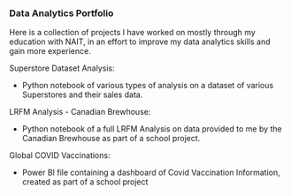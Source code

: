 ### Data Analytics Portfolio
Here is a collection of projects I have worked on mostly through my education with NAIT, in an effort to improve my data analytics skills and gain more experience.

Superstore Dataset Analysis:
- Python notebook of various types of analysis on a dataset of various Superstores and their sales data.

LRFM Analysis - Canadian Brewhouse:
- Python notebook of a full LRFM Analysis on data provided to me by the Canadian Brewhouse as part of a school project.

Global COVID Vaccinations:
- Power BI file containing a dashboard of Covid Vaccination Information, created as part of a school project
